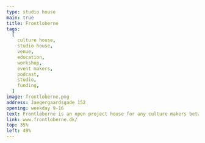 ```yaml
---
type: studio house
main: true
title: Frontloberne
tags:
  [
    culture house,
    studio house,
    venue,
    education,
    workshop,
    event makers,
    podcast,
    studio,
    funding,
  ]
image: frontloberne.png
address: Jaegergaardsgade 152
opening: weekday 9-16
text: Frontløberne is an open project house for any culture makers between 16-35 years. A place everyone can visit and work, play, draw, write, hold a small meeting or just mingle.
link: www.frontloberne.dk/
top: 35%
left: 49%
---
```


